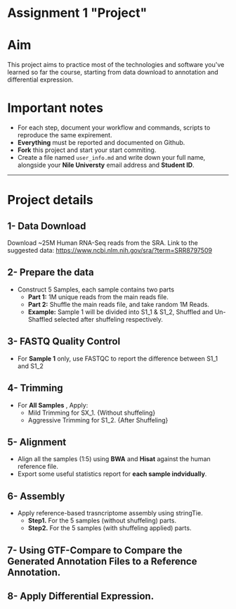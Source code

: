 # Assignment 1 "Project"


# Aim

This project aims to practice most of the technologies and software you've learned so far the course, starting from data download to annotation and differential expression.

# Important notes

- For each step, document your workflow and commands, scripts to reproduce the same expirement.
- **Everything** must be reported and documented on Github.
- **Fork** this project and start your start commiting.
- Create a file named `user_info.md` and write down your full name, alongside your **Nile Universty** email address and **Student ID**.

---

# Project details

## 1- Data Download

Download ~25M Human RNA-Seq reads from the SRA.
Link to the suggested data: https://www.ncbi.nlm.nih.gov/sra/?term=SRR8797509

## 2- Prepare the data

- Construct 5 Samples, each sample contains two parts
    - **Part 1:** 1M unique reads from the main reads file.
    - **Part 2:** Shuffle the main reads file, and take random 1M Reads.
    - **Example:** Sample 1 will be divided into S1_1 & S1_2, Shuffled and Un-Shaffled selected after shuffeling respectively.

## 3- FASTQ Quality Control

- For **Sample 1** only, use FASTQC to report the difference between S1_1 and S1_2

## 4- Trimming

- For **All Samples** , Apply:
    - Mild Trimming for SX_1. {Without shuffeling}
    - Aggressive Trimming for S1_2. {After Shuffeling}

## 5- Alignment

- Align all the samples (1:5) using **BWA** and **Hisat** against the human reference file.
- Export some useful statistics report for **each sample indvidually**.

## 6- Assembly

- Apply reference-based trasncriptome assembly using stringTie.
    -  **Step1.** For the 5 samples (without shuffeling) parts.
    -  **Step2.** For the 5 samples (with shuffeling applied) parts.

## 7- Using GTF-Compare to Compare the Generated Annotation Files to a Reference Annotation.

## 8- Apply Differential Expression.

